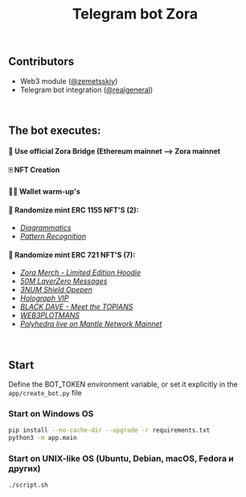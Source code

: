 # <h1 align="center"> Telegram bot Zora</h1>

<br />

## Contributors

- Web3 module ([@zemetsskiy](https://github.com/zemetsskiy))
- Telegram bot integration ([@realgeneral](https://github.com/realgeneral))
  
<br />

## The bot executes:

#### 📩 Use official Zora Bridge (Ethereum mainnet —> Zora mainnet


#### 🀄️ NFT Creation

#### 🏋️‍♂ Wallet warm-up's 

#### 🔀 Randomize mint ERC 1155 NFT'S (2):
          
  * <i><a href='https://zora.co/collect/zora:0x5CA17551b686bAF0C6bd7727e153B95be9b1Ae0D'>Diagrammatics</a></i>
  * <i><a href='https://zora.co/collect/zora:0x4c0c2dd31d2661e8bcec60a42e803dcc6f81baad'>Pattern Recognition</a></i>

#### 🔀 Randomize mint ERC 721 NFT'S (7):
          
  * <i><a href='https://zora.co/collect/zora:0x3f1201a68b513049f0f6e182f742a0dce970d8cd'>Zora Merch - Limited Edition Hoodie</a></i>
  * <i><a href='https://zora.co/collect/zora:0x34573d139A15e5d3D129AD6AE20c3C8B221fD921'>50M LayerZero Messages</a></i>
  * <i><a href='https://zora.co/collect/zora:0xbc8ae1adbfb0052babae00d3211f0be30f1fbd5c'>3NUM Shield Opepen</a></i>
  * <i><a href='https://zora.co/collect/zora:0xcba60a105b5c2fdaf9dd27e733132cc4f7ac9a66'>Holograph VIP</a></i>
  * <i><a href='https://zora.co/collect/zora:0xd4889d519b1ab9b2fa8634e0271118de480f6d32'>BLACK DAVE - Meet the TOPIANS</a></i>
  * <i><a href='https://zora.co/collect/zora:0xcdc9c8060c7c357ee25cd80455cbe05b226d291f'>WEB3PLOTMANS</a></i>
  * <i><a href='https://zora.co/collect/zora:0x706bafabdd00ceac5b66600901a2b1d1f4992b9d'>Polyhedra live on Mantle Network Mainnet</a></i>

<br />

## Start
Define the BOT_TOKEN environment variable, or set it explicitly in the `app/create_bot.py` file

### Start on Windows OS
```sh
pip install --no-cache-dir --upgrade -r requirements.txt
python3 -m app.main
```

### Start on UNIX-like ОS (Ubuntu, Debian, macOS, Fedora и других) 
```sh
./script.sh
```
<br />
